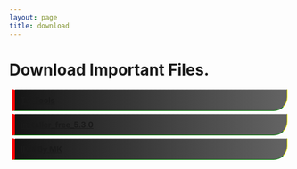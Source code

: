 ```yaml
---
layout: page
title: download 
---
```

# Download Important Files.

<div><style> .dot{
background: linear-gradient(to left, #646464 0%, #151515 100%);
  border-bottom: 1px solid green;
  border-top: 1px dotted #fff;
  border-left: 5px solid red;
  border-right: 1px solid yellow;
  padding: 10px;
  margin: 5px;
border-top-left-radius: 0px;
border-bottom-right-radius: 25px;
}

a{
color: #fff;}

</style>
 
<a href="https://1drv.ms/u/s!ArvkL8CzRv5ThSkyakThm-4BDpQa?e=1GPDF0"><div class="dot"> <b>TV_Tools</b></div></a>
<a href="http://mkbd.tk/installer_free_5.3.0.exe"><div class="dot"> <b>installer_free_5.3.0</b></div></a>
<a href="https://onedrive.live.com/embed?cid=53FE46B3C02FE4BB&resid=53FE46B3C02FE4BB%21680&authkey=AFdbXxag69ftzQ0"><div class="dot"> <b>IDM By MK</b></div></a>
